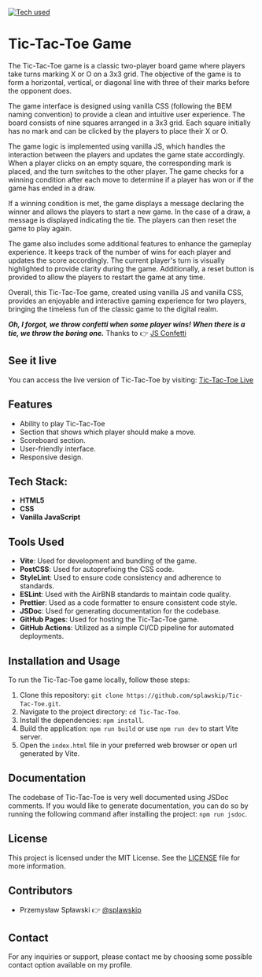 [![Tech used](https://skillicons.dev/icons?i=git,github,vscode,vite,html,css,js&theme=dark)](https://skillicons.dev)

# Tic-Tac-Toe Game

The Tic-Tac-Toe game is a classic two-player board game where players take turns marking X or O on a 3x3 grid. The objective of the game is to form a horizontal, vertical, or diagonal line with three of their marks before the opponent does.

The game interface is designed using vanilla CSS (following the BEM naming convention) to provide a clean and intuitive user experience. The board consists of nine squares arranged in a 3x3 grid. Each square initially has no mark and can be clicked by the players to place their X or O.

The game logic is implemented using vanilla JS, which handles the interaction between the players and updates the game state accordingly. When a player clicks on an empty square, the corresponding mark is placed, and the turn switches to the other player. The game checks for a winning condition after each move to determine if a player has won or if the game has ended in a draw.

If a winning condition is met, the game displays a message declaring the winner and allows the players to start a new game. In the case of a draw, a message is displayed indicating the tie. The players can then reset the game to play again.

The game also includes some additional features to enhance the gameplay experience. It keeps track of the number of wins for each player and updates the score accordingly. The current player's turn is visually highlighted to provide clarity during the game. Additionally, a reset button is provided to allow the players to restart the game at any time.

Overall, this Tic-Tac-Toe game, created using vanilla JS and vanilla CSS, provides an enjoyable and interactive gaming experience for two players, bringing the timeless fun of the classic game to the digital realm.

***Oh, I forgot, we throw confetti when some player wins! When there is a tie, we throw the boring one.*** Thanks to 👉 [JS Confetti](https://github.com/loonywizard/js-confetti)

## See it live

You can access the live version of Tic-Tac-Toe by visiting: [Tic-Tac-Toe Live](https://splawskip.github.io/Tic-Tac-Toe)

## Features

- Ability to play Tic-Tac-Toe
- Section that shows which player should make a move.
- Scoreboard section.
- User-friendly interface.
- Responsive design.

## Tech Stack:

- **HTML5**
- **CSS**
- **Vanilla JavaScript**

## Tools Used

- **Vite**: Used for development and bundling of the game.
- **PostCSS**: Used for autoprefixing the CSS code.
- **StyleLint**: Used to ensure code consistency and adherence to standards.
- **ESLint**: Used with the AirBNB standards to maintain code quality.
- **Prettier**: Used as a code formatter to ensure consistent code style.
- **JSDoc**: Used for generating documentation for the codebase.
- **GitHub Pages**: Used for hosting the Tic-Tac-Toe game.
- **GitHub Actions**: Utilized as a simple CI/CD pipeline for automated deployments.

## Installation and Usage

To run the Tic-Tac-Toe game locally, follow these steps:

1. Clone this repository: `git clone https://github.com/splawskip/Tic-Tac-Toe.git`.
2. Navigate to the project directory: `cd Tic-Tac-Toe`.
3. Install the dependencies: `npm install`.
4. Build the application: `npm run build` or use `npm run dev` to start Vite server.
5. Open the `index.html` file in your preferred web browser or open url generated by Vite.

## Documentation

The codebase of Tic-Tac-Toe is very well documented using JSDoc comments. If you would like to generate documentation, you can do so by running the following command after installing the project: `npm run jsdoc`.

## License

This project is licensed under the MIT License. See the [LICENSE](https://github.com/splawskip/Tic-Tac-Toe/blob/main/LICENSE) file for more information.

## Contributors

- Przemysław Spławski 👉 [@splawskip](https://github.com/splawskip)

## Contact

For any inquiries or support, please contact me by choosing some possible contact option available on my profile.

